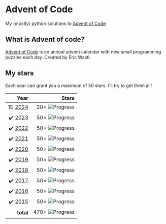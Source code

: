 # Advent of Code
My (mostly) python solutions to [Advent of Code](https://adventofcode.com)

## What is Advent of code?
[Advent of Code](https://adventofcode.com/about) is an annual advent calendar with new small programming puzzles each day. Created by Eric Wastl.

## My stars
Each year can grant you a maximum of 50 stars. I'll try to get them all! 


|  Year |Stars |
|------:|---:|
| 🏗 [2024](2024) | 20⭐️ ![Progress](https://progress-bar.xyz/20/?scale=50&suffix=⭐️&show_text=false)|
| ✔️ [2023](2023) | 50⭐️ ![Progress](https://progress-bar.xyz/50/?scale=50&suffix=⭐️&show_text=false)|
| ✔️ [2022](2022) | 50⭐️ ![Progress](https://progress-bar.xyz/50/?scale=50&suffix=⭐️&show_text=false)|
| ✔️ [2021](2021) | 50⭐️ ![Progress](https://progress-bar.xyz/50/?scale=50&suffix=⭐️&show_text=false)|
| ✔️ [2020](2020) | 50⭐️ ![Progress](https://progress-bar.xyz/50/?scale=50&suffix=⭐️&show_text=false)|
| ✔️ [2019](2019) | 50⭐️ ![Progress](https://progress-bar.xyz/50/?scale=50&suffix=⭐️&show_text=false)|
| ✔️ [2018](2018) | 50⭐️ ![Progress](https://progress-bar.xyz/50/?scale=50&suffix=⭐️&show_text=false)|
| ✔️ [2017](2017) | 50⭐️ ![Progress](https://progress-bar.xyz/50/?scale=50&suffix=⭐️&show_text=false)|
| ✔️ [2016](2016) | 50⭐️ ![Progress](https://progress-bar.xyz/50/?scale=50&suffix=⭐️&show_text=false) | 
| ✔️ [2015](2015) | 50⭐️  ![Progress](https://progress-bar.xyz/50/?scale=50&suffix=⭐️&show_text=false)  |
|**total** | 470⭐️ ![Progress](https://progress-bar.xyz/470/?scale=500&suffix=⭐️&show_text=false)|
